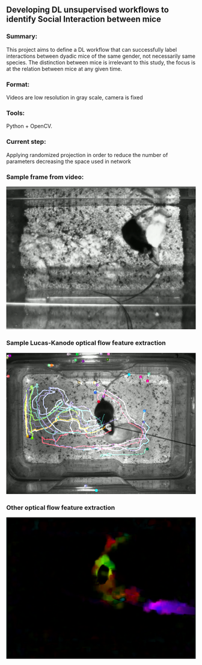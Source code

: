 ## Developing DL unsupervised workflows to identify Social Interaction between mice

### Summary: 
This project aims to define a DL workflow that can successfully label interactions between dyadic mice of the same gender, not necessarily same species. The distinction between mice is irrelevant to this study, the focus is at the relation between mice at any given time.

### Format: 
Videos are low resolution in gray scale, camera is fixed

### Tools: 
Python + OpenCV.

### Current step: 
Applying randomized projection in order to reduce the number of parameters decreasing the space used in network

### Sample frame from video:
![Mice interaction](/images/mice_interaction_example.png)

### Sample Lucas-Kanode optical flow feature extraction
![Lucas Kanode](/images/features_extracted_using_naive_lucas_kanode.png)


### Other optical flow feature extraction
![Other Optical Flow](/images/features_extracted_using_other_optical_flow.png)
